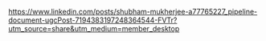 https://www.linkedin.com/posts/shubham-mukherjee-a77765227_pipeline-document-ugcPost-7194383197248364544-FVTr?utm_source=share&utm_medium=member_desktop
